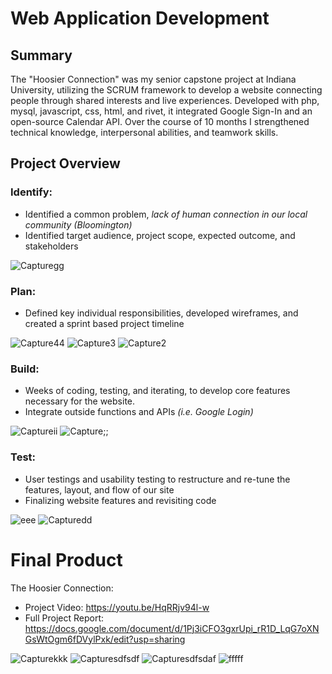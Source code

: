 # Web Application Development

## Summary
The "Hoosier Connection" was my senior capstone project at Indiana University, utilizing the SCRUM framework to develop a website connecting people through shared interests and live experiences. Developed with php, mysql, javascript, css, html, and rivet, it integrated Google Sign-In and an open-source Calendar API. Over the course of 10 months I strengthened technical knowledge, interpersonal abilities, and teamwork skills.

## Project Overview 
### Identify:
- Identified a common problem, _lack of human connection in our local community (Bloomington)_
- Identified target audience, project scope, expected outcome, and stakeholders


![Capturegg](https://github.com/blwhit/Web-Application-Development/assets/141170960/aa57473a-7f3d-4216-be64-7a8a8a639f91)


### Plan:
- Defined key individual responsibilities, developed wireframes, and created a sprint based project timeline 


![Capture44](https://github.com/blwhit/Web-Application-Development/assets/141170960/00e120f8-4f18-456b-8f30-fb6c1c2a028c)
![Capture3](https://github.com/blwhit/Web-Application-Development/assets/141170960/16958661-63bf-48a2-893e-61af9aeeb59f)
![Capture2](https://github.com/blwhit/Web-Application-Development/assets/141170960/34ff13f0-eb64-4db9-9d0b-e873ab4a9dd0)


### Build:
- Weeks of coding, testing, and iterating, to develop core features necessary for the website.
- Integrate outside functions and APIs _(i.e. Google Login)_


![Captureii](https://github.com/blwhit/Web-Application-Development/assets/141170960/8c207e9e-252e-44ea-8291-b5b5b253f0db)
![Capture;;](https://github.com/blwhit/Web-Application-Development/assets/141170960/51d426cb-8555-4d9f-828d-a84d6a853e70)


### Test:
- User testings and usability testing to restructure and re-tune the features, layout, and flow of our site
- Finalizing website features and revisiting code


![eee](https://github.com/blwhit/Web-Application-Development/assets/141170960/ad4da2f5-cced-464d-98d8-7fba09c6210f)
![Capturedd](https://github.com/blwhit/Web-Application-Development/assets/141170960/928731a7-7a04-41c4-8e6e-8bef40c25e9c)



# Final Product 
The Hoosier Connection: 
- Project Video: https://youtu.be/HqRRjv94l-w 
- Full Project Report: https://docs.google.com/document/d/1Pj3iCFO3gxrUpi_rR1D_LqG7oXNGsWtOgm6fDVylPxk/edit?usp=sharing


![Capturekkk](https://github.com/blwhit/Web-Application-Development/assets/141170960/cfd6167e-43db-4640-a71d-766ffedd612d)
![Capturesdfsdf](https://github.com/blwhit/Web-Application-Development/assets/141170960/bec96fb8-e8dd-425d-8f45-99a7a7fbcb8e)
![Capturesdfsdaf](https://github.com/blwhit/Web-Application-Development/assets/141170960/121731da-8c62-4a90-b254-7e2869abcc2b)
![fffff](https://github.com/blwhit/Web-Application-Development/assets/141170960/279d3feb-9d0e-48b1-8744-5981e6dab052)
